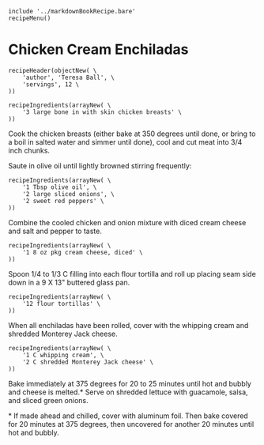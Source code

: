 ~~~ markdown-script
include '../markdownBookRecipe.bare'
recipeMenu()
~~~

# Chicken Cream Enchiladas

~~~ markdown-script
recipeHeader(objectNew( \
    'author', 'Teresa Ball', \
    'servings', 12 \
))
~~~

~~~ markdown-script
recipeIngredients(arrayNew( \
    '3 large bone in with skin chicken breasts' \
))
~~~

Cook the chicken breasts (either bake at 350 degrees until done, or bring to a boil in salted water
and simmer until done), cool and cut meat into 3/4 inch chunks.

Saute in olive oil until lightly browned stirring frequently:

~~~ markdown-script
recipeIngredients(arrayNew( \
    '1 Tbsp olive oil', \
    '2 large sliced onions', \
    '2 sweet red peppers' \
))
~~~

Combine the cooled chicken and onion mixture with diced cream cheese and salt and pepper to taste.

~~~ markdown-script
recipeIngredients(arrayNew( \
    '1 8 oz pkg cream cheese, diced' \
))
~~~

Spoon 1/4 to 1/3 C filling into each flour tortilla and roll up placing seam side down in a 9 X 13"
buttered glass pan.

~~~ markdown-script
recipeIngredients(arrayNew( \
    '12 flour tortillas' \
))
~~~

When all enchiladas have been rolled, cover with the whipping cream and shredded Monterey Jack cheese.

~~~ markdown-script
recipeIngredients(arrayNew( \
    '1 C whipping cream', \
    '2 C shredded Monterey Jack cheese' \
))
~~~

Bake immediately at 375 degrees for 20 to 25 minutes until hot and bubbly and cheese is melted.\*
Serve on shredded lettuce with guacamole, salsa, and sliced green onions.

\* If made ahead and chilled, cover with aluminum foil. Then bake covered for 20 minutes at 375
degrees, then uncovered for another 20 minutes until hot and bubbly.
